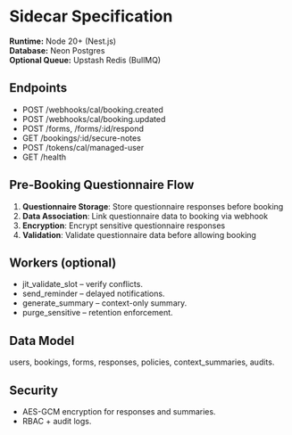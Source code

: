 
# Sidecar Specification

**Runtime:** Node 20+ (Nest.js)  
**Database:** Neon Postgres  
**Optional Queue:** Upstash Redis (BullMQ)

## Endpoints
- POST /webhooks/cal/booking.created
- POST /webhooks/cal/booking.updated
- POST /forms, /forms/:id/respond
- GET /bookings/:id/secure-notes
- POST /tokens/cal/managed-user
- GET /health

## Pre-Booking Questionnaire Flow
1. **Questionnaire Storage**: Store questionnaire responses before booking
2. **Data Association**: Link questionnaire data to booking via webhook
3. **Encryption**: Encrypt sensitive questionnaire responses
4. **Validation**: Validate questionnaire data before allowing booking

## Workers (optional)
- jit_validate_slot – verify conflicts.
- send_reminder – delayed notifications.
- generate_summary – context-only summary.
- purge_sensitive – retention enforcement.

## Data Model
users, bookings, forms, responses, policies, context_summaries, audits.

## Security
- AES-GCM encryption for responses and summaries.
- RBAC + audit logs.
